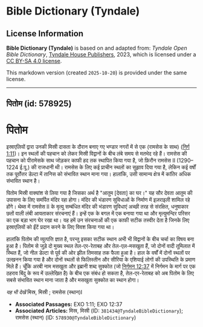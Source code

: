 # Bible Dictionary (Tyndale)

## License Information

**Bible Dictionary (Tyndale)** is based on and adapted from: _Tyndale Open Bible Dictionary_, [Tyndale House Publishers](https://tyndaleopenresources.com/), 2023, which is licensed under a [CC BY-SA 4.0 license](https://creativecommons.org/licenses/by-sa/4.0/legalcode.en).

This markdown version (created `2025-10-20`) is provided under the same license.



--------------------------------

## पितोम (id: 578925)

पितोम
=====

इस्राएलियों द्वारा उनकी मिस्री दासता के दौरान बनाए गए भण्डार नगरों में से एक (रामसेस के साथ) ([निर्ग 1:11](https://ref.ly/Exod1:11))। इन स्थलों की पहचान को लेकर मिस्री विद्वानों के बीच लंबे समय से मतभेद रहे हैं। रामसेस की पहचान को पीरामेसके साथ जोड़कर काफी हद तक स्थापित किया गया है, जो फ़िरौन रामसेस II (1290–1224 ई.पू.) की राजधानी थी। रामसेस के लिए कई प्राचीन स्थलों का सुझाव दिया गया है, लेकिन कई वर्षों तक पूर्वोत्तर डेल्टा में तानिस को संभावित स्थान माना गया। हालांकि, उसी सामान्य क्षेत्र में कांतिर अधिक संभावित स्थान है।

पितोम मिस्री वाक्यांश से लिया गया है जिसका अर्थ है "आतुम \[देवता] का घर।" यह सौर देवता आतुम की उपासना के लिए समर्पित मंदिर रहा होगा। मंदिर की भंडारण सुविधाओं के निर्माण में इज़राइली शामिल रहे होंगे। थेब्स में रामसेस II के मृत्यु सम्बंधित मंदिर की भंडारण सुविधाएं अच्छी तरह से संरक्षित, धनुषाकार छतों वाली लंबी आयताकार संरचनाएं हैं। इन्हें एक के बगल में एक बनाया गया था और मृत्युमन्दिर परिसर का एक बड़ा भाग घेर रखा था। यह हमें उन संरचनाओं की एक काफी सटीक तस्वीर देता है जिनके लिए इस्राएलियों को ईंटें प्रदान करने के लिए विवश किया गया था। 

हालांकि पितोम की व्युत्पत्ति ज्ञात है, परन्तु इसका सटीक स्थान अभी भी विद्वानों के बीच चर्चा का विषय बना हुआ है। पितोम से जुड़े दो मुख्य स्थल तेल\-एर\-रेताबह और तेल\-एल\-मसखुता हैं, जो दोनों वादी तूमिलात में स्थित हैं, जो नील डेल्टा से पूर्व की ओर झील तिमसाह तक फैला हुआ है। हाल के वर्षों में दोनों स्थलों पर उत्खनन किया गया है और दोनों स्थलों से फिलिस्तीन और सीरिया के एशियाई लोगों की उपस्थिति के प्रमाण मिले हैं। चूँकि अरबी नाम मसखुता और इब्रानी शब्द सुक्कोत (जो [निर्गमन 12:37](https://ref.ly/Exod12:37) में निर्गमन के मार्ग पर एक ठहराव बिंदु के रूप में उल्लेखित है) के बीच एक संबंध हो सकता है, तेल\-एर\-रेताबह को अब पितोम के लिए सबसे संभावित स्थान माना जाता है और मसखुता सुक्कोत का स्थान होगा।

*यह भी देखें* मिस्र, मिस्री ; रामसेस (स्थान)I

* **Associated Passages:** EXO 1:11; EXO 12:37
* **Associated Articles:** मिस्र, मिस्री (ID: `381434@TyndaleBibleDictionary`); रामसेस (स्थान) (ID: `578930@TyndaleBibleDictionary`)

